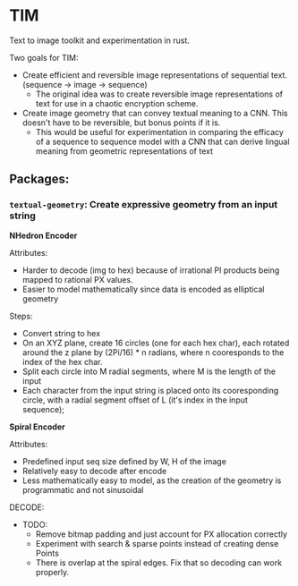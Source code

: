 # TIM

Text to image toolkit and experimentation in rust.

Two goals for TIM:
 - Create efficient and reversible image representations of sequential text. (sequence -> image -> sequence)
   - The original idea was to create reversible image representations of text for use in a chaotic encryption scheme.
 - Create image geometry that can convey textual meaning to a CNN. This doesn't have to be reversible, but bonus points if it is.
   - This would be useful for experimentation in comparing the efficacy of a sequence to sequence model with a CNN that can derive lingual meaning from geometric representations of text

## Packages:

### `textual-geometry`: Create expressive geometry from an input string

**NHedron Encoder**

Attributes:  
 - Harder to decode (img to hex) because of irrational PI products being mapped to rational PX values.
 - Easier to model mathematically since data is encoded as elliptical geometry

Steps:
 - Convert string to hex
 - On an XYZ plane, create 16 circles (one for each hex char), each rotated around the z plane by (2Pi/16) * n radians, where n cooresponds to the index of the hex char.
 - Split each circle into M radial segments, where M is the length of the input
 - Each character from the input string is placed onto its cooresponding circle, with a radial segment offset of L (it's index in the input sequence);

**Spiral Encoder**

Attributes:
 - Predefined input seq size defined by W, H of the image
 - Relatively easy to decode after encode
 - Less mathematically easy to model, as the creation of the geometry is programmatic and not sinusoidal
 
DECODE:
 - TODO:
   - Remove bitmap padding and just account for PX allocation correctly
   - Experiment with search & sparse points instead of creating dense Points
   - There is overlap at the spiral edges. Fix that so decoding can work properly.
